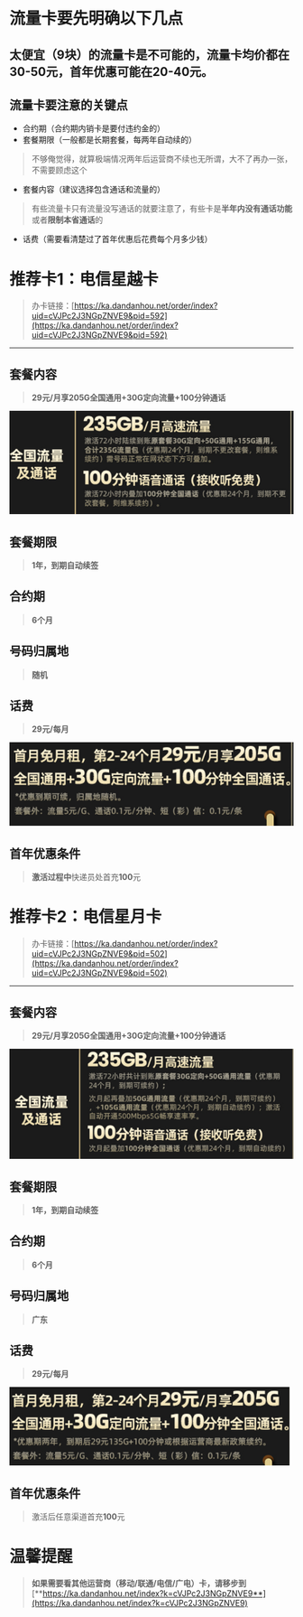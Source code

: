 # 流量卡要先明确以下几点

## 太便宜（9块）的流量卡是不可能的，流量卡均价都在30-50元，首年优惠可能在20-40元。

## 流量卡要注意的关键点

-   合约期（合约期内销卡是要付违约金的）
-   套餐期限（一般都是长期套餐，每两年自动续的）

> 不够俺觉得，就算极端情况两年后运营商不续也无所谓，大不了再办一张，不需要顾虑这个

-   套餐内容（建议选择包含通话和流量的）

> 有些流量卡只有流量没写通话的就要注意了，有些卡是**半年内没有通话功能**或者**限制本省通话**的

-   话费（需要看清楚过了首年优惠后花费每个月多少钱）

# 推荐卡1：电信星越卡

> 办卡链接：[https://ka.dandanhou.net/order/index?uid=cVJPc2J3NGpZNVE9&pid=592](https://ka.dandanhou.net/order/index?uid=cVJPc2J3NGpZNVE9&pid=592)

----------

## 套餐内容

> **29元/月享205G全国通用+30G定向流量+100分钟通话**

![Image](https://raw.githubusercontent.com/MyMaskKing/MyMaskKing.github.io/main/assets/images/🔥电信推荐热门流量卡/img_7bde032a7a.png)

## 套餐期限

> **1年，到期自动续签**

## 合约期

> **6个月**

## 号码归属地

> **随机**

## 话费

> **29元/每月**

![Image](https://raw.githubusercontent.com/MyMaskKing/MyMaskKing.github.io/main/assets/images/🔥电信推荐热门流量卡/img_28c4c78e2b.png)

## 首年优惠条件

> **激活过程中**快递员处首充**100**元

# 推荐卡2：电信星月卡

> 办卡链接：[https://ka.dandanhou.net/order/index?uid=cVJPc2J3NGpZNVE9&pid=502](https://ka.dandanhou.net/order/index?uid=cVJPc2J3NGpZNVE9&pid=502)

----------

## 套餐内容

> **29元/月享205G全国通用+30G定向流量+100分钟通话**

![Image](https://raw.githubusercontent.com/MyMaskKing/MyMaskKing.github.io/main/assets/images/🔥电信推荐热门流量卡/img_82476f799b.png)

## 套餐期限

> **1年，到期自动续签**

## 合约期

> **6个月**

## 号码归属地

> **广东**

## 话费

> **29元/每月**

![Image](https://raw.githubusercontent.com/MyMaskKing/MyMaskKing.github.io/main/assets/images/🔥电信推荐热门流量卡/img_fe0d122516.png)

## 首年优惠条件

> 激活后任意渠道首充**100**元

# 温馨提醒

> **如果需要看其他运营商（移动/联通/电信/广电）卡，请移步到**[**https://ka.dandanhou.net/index?k=cVJPc2J3NGpZNVE9**](https://ka.dandanhou.net/index?k=cVJPc2J3NGpZNVE9)





<!--stackedit_data:
eyJoaXN0b3J5IjpbLTIwMDMxNTI3NjddfQ==
-->
